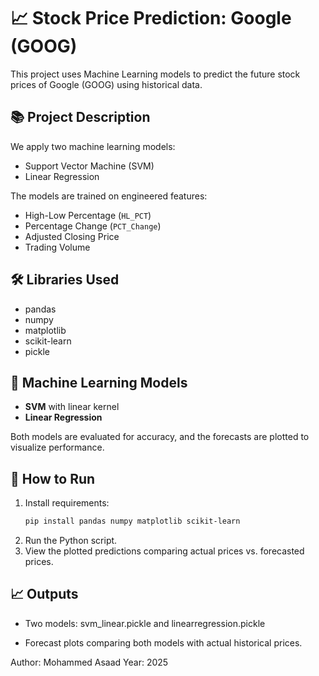 # 📈 Stock Price Prediction: Google (GOOG)

This project uses Machine Learning models to predict the future stock prices of Google (GOOG) using historical data.

## 📚 Project Description

We apply two machine learning models:
- Support Vector Machine (SVM)
- Linear Regression

The models are trained on engineered features:
- High-Low Percentage (`HL_PCT`)
- Percentage Change (`PCT_Change`)
- Adjusted Closing Price
- Trading Volume

## 🛠️ Libraries Used
- pandas
- numpy
- matplotlib
- scikit-learn
- pickle

## 🧠 Machine Learning Models
- **SVM** with linear kernel
- **Linear Regression**

Both models are evaluated for accuracy, and the forecasts are plotted to visualize performance.

## 🚀 How to Run
1. Install requirements:
   ```bash
   pip install pandas numpy matplotlib scikit-learn
2. Run the Python script.
3. View the plotted predictions comparing actual prices vs. forecasted prices.

## 📈 Outputs
- Two models: svm_linear.pickle and linearregression.pickle

- Forecast plots comparing both models with actual historical prices.

Author: Mohammed Asaad
Year: 2025
